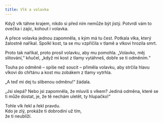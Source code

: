 ```yaml
---
title: Vlk a volavka
---
```


Když vlk táhne krajem, nikdo si před ním nemůže být jistý. Potvrdí vám to ovečka i zajíc, kohout i volavka.

A přece volavka jednou zapomněla, s kým má tu čest. Potkala vlka, který žalostně naříkal. Spolkl kost, ta se mu vzpříčila v tlamě a vlkovi hrozila smrt.

Proto tak naříkal, proto prosil volavku, aby mu pomohla. „Vo­lavko, měj slitování,“ kňučel, „když mi kost z tlamy vytáhneš, dobře se ti odměním.“

Touha po odměně – spíše než soucit – přiměla volavku, aby strčila hlavu vlkovi do chřtánu a kost mu zobákem z tlamy vytrhla.

„A teď mi dej tu slíbenou odměnu!“ žádala.

„Jsi slepá? Nebo jsi zapomněla, že mluvíš s vlkem? Jediná odměna, které se ti může dostat, je, že tě nechám uletět, ty hlupačko!“

Tohle vlk řekl a řekl pravdu.  
Kdo je zlý, prokáže ti dobrodiní už tím,  
že ti neublíží.
